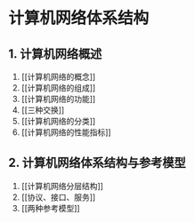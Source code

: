 # 计算机网络体系结构

## 1. 计算机网络概述

1. [[计算机网络的概念]]
2. [[计算机网络的组成]]
3. [[计算机网络的功能]]
4. [[三种交换]]
5. [[计算机网络的分类]]
6. [[计算机网络的性能指标]]

## 2. 计算机网络体系结构与参考模型

1. [[计算机网络分层结构]]
2. [[协议、接口、服务]]
3. [[两种参考模型]]
